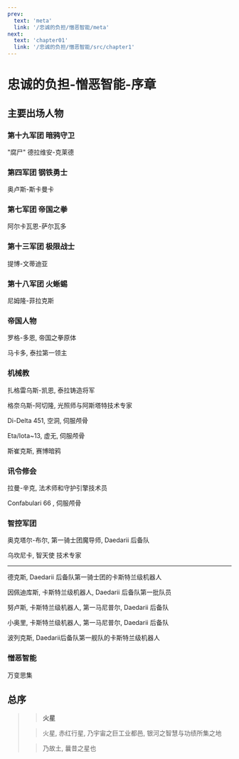 ```yaml
---
prev:
  text: 'meta'
  link: '/忠诚的负担/憎恶智能/meta'
next:
  text: 'chapter01'
  link: '/忠诚的负担/憎恶智能/src/chapter1'
---
```


# 忠诚的负担-憎恶智能-序章

## 主要出场人物

### 第十九军团 暗鸦守卫

"腐尸" 德拉维安-克莱德

### 第四军团 钢铁勇士

奥卢斯-斯卡曼卡

### 第七军团 帝国之拳

阿尔卡瓦恩-萨尔瓦多

### 第十三军团 极限战士

提博-文蒂迪亚

### 第十八军团 火蜥蜴

尼姆隆-菲拉克斯

### 帝国人物

罗格-多恩, 帝国之拳原体

马卡多, 泰拉第一领主

### 机械教

扎格雷乌斯-凯恩, 泰拉铸造将军

格奈乌斯-阿切隆, 光照师与阿斯塔特技术专家

Di-Delta 451, 空洞, 伺服颅骨

Eta/Iota~13, 虚无, 伺服颅骨

斯崔克斯, 赛博暗鸦

### 讯令修会

拉曼-辛克, 法术师和守护引擎技术员

Confabulari 66 , 伺服颅骨

### 智控军团

奥克塔尔-布尔, 第一骑士团魔导师, Daedarii 后备队

乌坎尼卡, 智天使 技术专家

--------

德克斯, Daedarii 后备队第一骑士团的卡斯特兰级机器人

因佩迪库斯, 卡斯特兰级机器人, Daedarii 后备队第一批队员

努卢斯, 卡斯特兰级机器人, 第一马尼普尔, Daedarii 后备队

小奥里, 卡斯特兰级机器人, 第一马尼普尔, Daedarii 后备队

波列克斯, Daedarii后备队第一舰队的卡斯特兰级机器人

### 憎恶智能

万变思集

## 总序

> > **火星**
>
> > 火星, 赤红行星, 乃宇宙之巨工业都邑, 银河之智慧与功绩所集之地
>
> > 乃故土, 曩昔之星也

